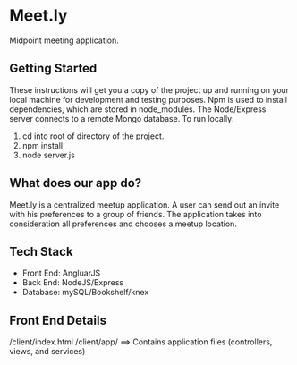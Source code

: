# Meet.ly
Midpoint meeting application.

## Getting Started
These instructions will get you a copy of the project up and running on your local machine for development and testing purposes.  Npm is used to install dependencies, which are stored in node_modules. The Node/Express server connects to a remote Mongo database. To run locally:
1. cd into root of directory of the project.
2. npm install
3. node server.js


## What does our app do?
Meet.ly is a centralized meetup application. A user can send out an invite with his preferences to a group of friends. The application takes into consideration all preferences and chooses a meetup location.

## Tech Stack
- Front End: AngluarJS
- Back End: NodeJS/Express
- Database: mySQL/Bookshelf/knex

## Front End Details
/client/index.html
/client/app/ ==> Contains application files (controllers, views, and services)


